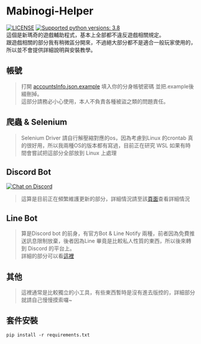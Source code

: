 
# Mabinogi-Helper

[![LICENSE](https://img.shields.io/badge/license-BSD%203%20Clause-blue.svg "LICENSE")](https://github.com/fadhiilrachman/line-py/blob/master/LICENSE) [![Supported python versions: 3.8](https://img.shields.io/badge/python-3.8-green.svg "Supported python versions: 3.8")](https://www.python.org/downloads/)  
這個是新瑪奇的遊戲輔助程式，基本上全部都不違反遊戲相關規定。  
跟遊戲相關的部分我有稍微區分開來，不過絕大部分都不是適合一般玩家使用的，所以並不會提供詳細說明與安裝教學。  

## 帳號
>打開 [accountsInfo.json.example](https://github.com/NNSound/mabinogi-helper/blob/master/common/config/accountsInfo.json.example) 填入你的分身帳號密碼
並把.example後綴刪掉。  
這部分請務必小心使用，本人不負責各種被盜之類的問題責任。 

## 爬蟲 & Selenium
>Selenium Driver 請自行解壓縮對應的os，因為考慮到Linux 的crontab 真的很好用，所以我兩種OS的版本都有寫過，目前正在研究 WSL 如果有時間會嘗試把這部分全部放到 Linux 上處理

## Discord Bot
[![Chat on Discord](https://discordapp.com/api/guilds/632783197968662528/widget.png "Chat on Discord")](https://discord.gg/PfuguUb)
>這算是目前正在頻繁維護更新的部分，詳細情況請至該[頁面](https://github.com/NNSound/mabinogi-helper/tree/master/common/tool/discord)查看詳細情況

## Line Bot
>算是Discord bot 的前身，有官方Bot & Line Notify 兩種，前者因為免費推送訊息限制放棄，後者因為Line 畢竟是比較私人性質的東西，所以後來轉到 Discord 的平台上。  
詳細的部分可以看[這裡](https://github.com/NNSound/mabinogi-helper/tree/master/common/tool/line)

## 其他
>這裡通常是比較獨立的小工具，有些東西暫時是沒有進去版控的，詳細部分就請自己慢慢摸索囉~

## 套件安裝
```
pip install -r requirements.txt
```
